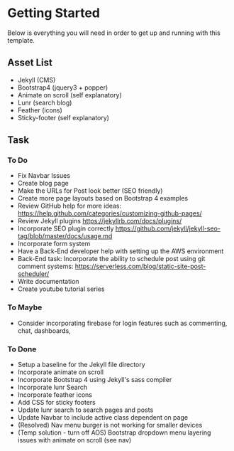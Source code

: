 # Getting Started

Below is everything you will need in order to get up and running with this template.

## Asset List

- Jekyll (CMS)
- Bootstrap4 (jquery3 + popper)
- Animate on scroll (self explanatory)
- Lunr (search blog)
- Feather (icons)
- Sticky-footer (self explanatory)

## Task

### To Do

- Fix Navbar Issues
- Create blog page
- Make the URLs for Post look better (SEO friendly)
- Create more page layouts based on Bootstrap 4 examples
- Review GitHub help for more ideas: https://help.github.com/categories/customizing-github-pages/
- Review Jekyll plugins https://jekyllrb.com/docs/plugins/
- Incorporate SEO plugin correctly https://github.com/jekyll/jekyll-seo-tag/blob/master/docs/usage.md
- Incorporate form system
- Have a Back-End developer help with setting up the AWS environment
- Back-End task: Incorporate the ability to schedule post using git comment systems: https://serverless.com/blog/static-site-post-scheduler/
- Write documentation
- Create youtube tutorial series

### To Maybe

- Consider incorporating firebase for login features such as commenting, chat, dashboards,

### To Done

- Setup a baseline for the Jekyll file directory
- Incorporate animate on scroll
- Incorporate Bootstrap 4 using Jekyll's sass compiler
- Incorporate lunr Search
- Incorporate feather icons
- Add CSS for sticky footers
- Update lunr search to search pages and posts
- Update Navbar to include active class dependent on page
- (Resolved) Nav menu burger is not working for smaller devices
- (Temp solution - turn off AOS) Bootstrap dropdown menu layering issues with animate on scroll (see nav)
